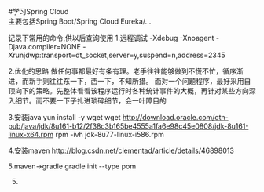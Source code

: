 #学习Spring Cloud  
主要包括Spring Boot/Spring Cloud Eureka/...



记录下常用的命令,供以后查询使用
1.远程调试
    -Xdebug -Xnoagent -Djava.compiler=NONE -Xrunjdwp:transport=dt_socket,server=y,suspend=n,address=2345
    
2.优化的思路
    做任何事都最好有条有理。老手往往能够做到不慌不忙，循序渐进，而新手则往往东一下，西一下，不知所措。
    面对一个问题程序，最好采用自顶向下的策略。先整体看看该程序运行时各种统计事件的大概，再针对某些方向深入细节。而不要一下子扎进琐碎细节，会一叶障目的
    
3.安装java
  yun install -y wget 
  wget http://download.oracle.com/otn-pub/java/jdk/8u161-b12/2f38c3b165be4555a1fa6e98c45e0808/jdk-8u161-linux-x64.rpm
  rpm -ivh jdk-8u77-linux-i586.rpm

4.安装maven
  http://blog.csdn.net/clementad/article/details/46898013
  
5.maven->gradle
  gradle init --type pom
  
5.
